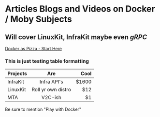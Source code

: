 # Articles Blogs and Videos on Docker / Moby Subjects #

## Will cover LinuxKit, InfraKit maybe even *gRPC* ##

[Docker as Pizza - Start Here](http://bit.ly/2rwDZ1E "Intro Analogy")

### This is just testing table formatting ###

| Projects        | Are               | Cool  |
| ------------- |:-------------------:| -----:|
| InfraKit      | Infra API's         | $1600 |
| LinuxKit      | Roll yr own distro   |   $12 |
| MTA           | V2C-ish             |    $1 |

Be sure to mention "Play with Docker"
